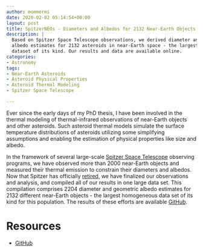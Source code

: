 ```yaml
---
author: mommermi
date: 2020-02-02 05:14:54+00:00
layout: post
title: SpitzerNEOs - Diameters and Albedos for 2132 Near-Earth Objects
description: |
  Based on Spitzer Space Telescope observations, we derived diameter and
  albedo estimates for 2132 asteroids in near-Earth space - the largest
  dataset of its kind. Our results and data are available online.
categories:
- Astronomy
tags:
- Near-Earth Asteroids
- Asteroid Physical Properties
- Asteroid Thermal Modeling
- Spitzer Space Telescope

---
```


Ever since the early days of my PhD thesis, I have been involved in
the thermal modeling of thermal-infrared observations of near-Earth
objects and other asteroids. Such asteroid thermal models simulate the surface
temperature distributions of asteroids utilizing some simplifying
assumptions and enabling the estimation of physical properties like
size and albedo.

In the framework of several large-scale [Spitzer Space Telescope](https://en.wikipedia.org/wiki/Spitzer_Space_Telescope) observing programs, we have observed more than 2000 near-Earth objects and measured their thermal emission to constrain their diameters and albedos. Now that Spitzer has officially [retired](https://www.nasa.gov/press-release/nasa-s-spitzer-space-telescope-ends-mission-of-astronomical-discovery/), we have finalized our observations and analysis, and compiled all of our results in one large data set. This compilation comprises 2204 diameter and geometric albedo estimates for 2132 different near-Earth objects - the largest homogeneous data set of its kind for this population.
The results of these efforts are available [GitHub](https://github.com/mommermi/spitzerneos).

# Resources

* [GitHub](https://github.com/mommermi/spitzerneos)




